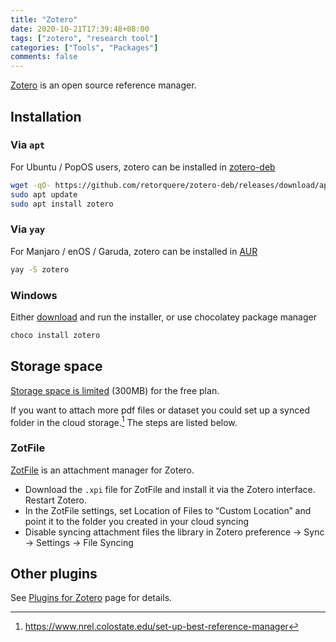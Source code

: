 ```yaml
---
title: "Zotero"
date: 2020-10-21T17:39:48+08:00
tags: ["zotero", "research tool"]
categories: ["Tools", "Packages"]
comments: false
---
```


[Zotero](https://www.zotero.org/download/) is an open source reference manager.

<!--more-->

## Installation

### Via `apt`

For Ubuntu / PopOS users, zotero can be installed in [zotero-deb](https://github.com/retorquere/zotero-deb)

```bash
wget -qO- https://github.com/retorquere/zotero-deb/releases/download/apt-get/install.sh | sudo bash
sudo apt update
sudo apt install zotero
```

### Via `yay`

For Manjaro / enOS / Garuda, zotero can be installed in [AUR](https://aur.archlinux.org/packages/zotero/)

```bash
yay -S zotero
```

### Windows

Either [download](https://www.zotero.org/download/) and run the installer, or use chocolatey package manager

```powershell
choco install zotero
```

## Storage space

[Storage space is limited](https://www.zotero.org/storage) (300MB) for the free plan.

If you want to attach more pdf files or dataset you could set up a synced folder in the cloud storage.[^1] The steps are listed below.

### ZotFile

[ZotFile](http://zotfile.com/) is an attachment manager for Zotero.

- Download the `.xpi` file for ZotFile and install it via the Zotero interface. Restart Zotero.
- In the ZotFile settings, set Location of Files to “Custom Location” and point it to the folder you created in your cloud syncing
- Disable syncing attachment files the library in Zotero preference -> Sync -> Settings -> File Syncing

## Other plugins

See [Plugins for Zotero](https://www.zotero.org/support/plugins) page for details.


[^1]: <https://www.nrel.colostate.edu/set-up-best-reference-manager>
